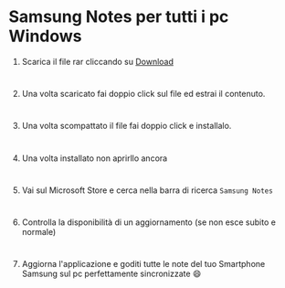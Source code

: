 
# Samsung Notes per tutti i pc Windows

1. Scarica il file rar cliccando su [Download](https://www.mediafire.com/file/oqnjix647254b5i/SamsungNotesMicrosoftStore.zip/file)

#

2. Una volta scaricato fai doppio click sul file ed estrai il contenuto.

#

3. Una volta scompattato il file fai doppio click e installalo.

#

4. Una volta installato non aprirllo ancora

#

5. Vai sul Microsoft Store e cerca nella barra di ricerca ``Samsung Notes``

#

6. Controlla la disponibilità di un aggiornamento (se non esce subito e normale)

#

7. Aggiorna l'applicazione e goditi tutte le note del tuo Smartphone Samsung sul pc perfettamente sincronizzate :smile:

#







  
